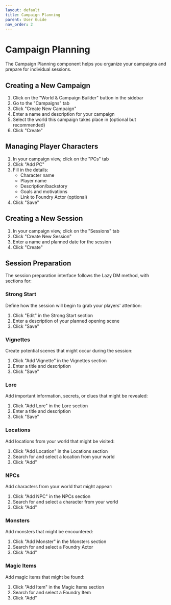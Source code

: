 ```yaml
---
layout: default
title: Campaign Planning
parent: User Guide
nav_order: 2
---
```


# Campaign Planning

The Campaign Planning component helps you organize your campaigns and prepare for individual sessions.

## Creating a New Campaign

1. Click on the "World & Campaign Builder" button in the sidebar
2. Go to the "Campaigns" tab
3. Click "Create New Campaign"
4. Enter a name and description for your campaign
5. Select the world this campaign takes place in (optional but recommended)
6. Click "Create"

## Managing Player Characters

1. In your campaign view, click on the "PCs" tab
2. Click "Add PC"
3. Fill in the details:
   - Character name
   - Player name
   - Description/backstory
   - Goals and motivations
   - Link to Foundry Actor (optional)
4. Click "Save"

## Creating a New Session

1. In your campaign view, click on the "Sessions" tab
2. Click "Create New Session"
3. Enter a name and planned date for the session
4. Click "Create"

## Session Preparation

The session preparation interface follows the Lazy DM method, with sections for:

### Strong Start

Define how the session will begin to grab your players' attention:

1. Click "Edit" in the Strong Start section
2. Enter a description of your planned opening scene
3. Click "Save"

### Vignettes

Create potential scenes that might occur during the session:

1. Click "Add Vignette" in the Vignettes section
2. Enter a title and description
3. Click "Save"

### Lore

Add important information, secrets, or clues that might be revealed:

1. Click "Add Lore" in the Lore section
2. Enter a title and description
3. Click "Save"

### Locations

Add locations from your world that might be visited:

1. Click "Add Location" in the Locations section
2. Search for and select a location from your world
3. Click "Add"

### NPCs

Add characters from your world that might appear:

1. Click "Add NPC" in the NPCs section
2. Search for and select a character from your world
3. Click "Add"

### Monsters

Add monsters that might be encountered:

1. Click "Add Monster" in the Monsters section
2. Search for and select a Foundry Actor
3. Click "Add"

### Magic Items

Add magic items that might be found:

1. Click "Add Item" in the Magic Items section
2. Search for and select a Foundry Item
3. Click "Add"